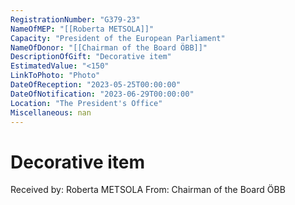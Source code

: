 ```yaml
---
RegistrationNumber: "G379-23"
NameOfMEP: "[[Roberta METSOLA]]"
Capacity: "President of the European Parliament"
NameOfDonor: "[[Chairman of the Board ÖBB]]"
DescriptionOfGift: "Decorative item"
EstimatedValue: "<150"
LinkToPhoto: "Photo"
DateOfReception: "2023-05-25T00:00:00"
DateOfNotification: "2023-06-29T00:00:00"
Location: "The President's Office"
Miscellaneous: nan
---
```


# Decorative item

Received by: Roberta METSOLA
From: Chairman of the Board ÖBB
